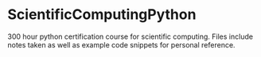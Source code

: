 # ScientificComputingPython

300 hour python certification course for scientific computing.
Files include notes taken as well as example code snippets for personal reference.
